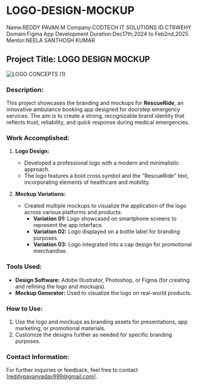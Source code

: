# LOGO-DESIGN-MOCKUP
Name:REDDY PAVAN M
Company:CODTECH IT SOLUTIONS
ID:CT6WEHY
Domain:Figma App Development
Duration:Dec17th,2024 to Feb2nd,2025
Mentor:NEELA SANTHOSH KUMAR

## Project Title: LOGO DESIGN MOCKUP
![LOGO CONCEPTS (1)](https://github.com/user-attachments/assets/71b37cfb-5c4a-4ffb-a798-c359b167f596)

### Description:
This project showcases the branding and mockups for **RescueRide**, an innovative ambulance booking app designed for doorstep emergency services. The aim is to create a strong, recognizable brand identity that reflects trust, reliability, and quick response during medical emergencies.

### Work Accomplished:
1. **Logo Design:**
   - Developed a professional logo with a modern and minimalistic approach.
   - The logo features a bold cross symbol and the "RescueRide" text, incorporating elements of healthcare and mobility.

2. **Mockup Variations:**
   - Created multiple mockups to visualize the application of the logo across various platforms and products:
     - **Variation 01:** Logo showcased on smartphone screens to represent the app interface.
     - **Variation 02:** Logo displayed on a bottle label for branding purposes.
     - **Variation 03:** Logo integrated into a cap design for promotional merchandise.

### Tools Used:
- **Design Software:** Adobe Illustrator, Photoshop, or Figma (for creating and refining the logo and mockups).
- **Mockup Generator:** Used to visualize the logo on real-world products.

### How to Use:
1. Use the logo and mockups as branding assets for presentations, app marketing, or promotional materials.
2. Customize the designs further as needed for specific branding purposes.

### Contact Information:
For further inquiries or feedback, feel free to contact [reddypavanyadav999@gmail.com].

